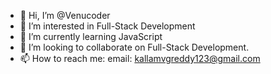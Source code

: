 - 👋 Hi, I’m @Venucoder
- 👀 I’m interested in Full-Stack Development
- 🌱 I’m currently learning JavaScript
- 💞️ I’m looking to collaborate on Full-Stack Development.
- 📫 How to reach me:
     email: kallamvgreddy123@gmail.com

<!---
Venucoder/Venucoder is a ✨ special ✨ repository because its `README.md` (this file) appears on your GitHub profile.
You can click the Preview link to take a look at your changes.
--->
